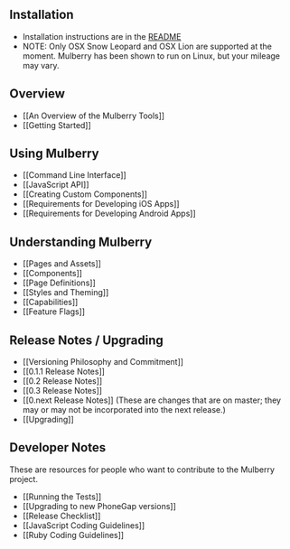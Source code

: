 ## Installation
- Installation instructions are in the [README](https://github.com/Toura/mulberry/blob/master/README.md)
- NOTE: Only OSX Snow Leopard and OSX Lion are supported at the moment. Mulberry has been shown to run on Linux, but your mileage may vary.

## Overview
- [[An Overview of the Mulberry Tools]]
- [[Getting Started]]

## Using Mulberry
- [[Command Line Interface]]
- [[JavaScript API]]
- [[Creating Custom Components]]
- [[Requirements for Developing iOS Apps]]
- [[Requirements for Developing Android Apps]]

## Understanding Mulberry
- [[Pages and Assets]]
- [[Components]]
- [[Page Definitions]]
- [[Styles and Theming]]
- [[Capabilities]]
- [[Feature Flags]]

## Release Notes / Upgrading
- [[Versioning Philosophy and Commitment]]
- [[0.1.1 Release Notes]]
- [[0.2 Release Notes]]
- [[0.3 Release Notes]]
- [[0.next Release Notes]] (These are changes that are on master; they may or may not be incorporated into the next release.)
- [[Upgrading]]

## Developer Notes

These are resources for people who want to contribute to the Mulberry project. 

- [[Running the Tests]]
- [[Upgrading to new PhoneGap versions]]
- [[Release Checklist]]
- [[JavaScript Coding Guidelines]]
- [[Ruby Coding Guidelines]]
